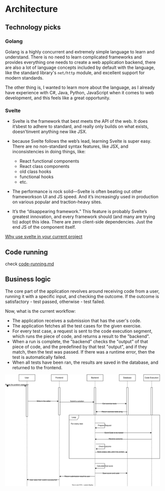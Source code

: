 # Architecture

## Technology picks

### Golang

Golang is a highly concurrent and extremely simple language to learn and understand.
There is no need to learn complicated frameworks and provides everything one
needs to create a web application backend, there are also a lot of language
concepts included by default with the language, like the standard library's
`net/http` module, and excellent support for modern standards.

The other thing is, I wanted to learn more about the language, as I already have
experience with C#, Java, Python, JavaScript when it comes to web development,
and this feels like a great opportunity.

### Svelte

- Svelte is the framework that best meets the API of the web. It does it’sbest
to adhere to standard, and really only builds on what exists, doesn’tinvent
anything new like JSX.

- because Svelte follows the web’s lead, learning Svelte is
  super easy. There are no non-standard syntax features, like JSX, and
  inconsistencies in doing things, like:
  - React functional components
  - React class components
  - old class hooks
  - functional hooks
  - etc.

- The performance is rock solid—Svelte is often beating out other frameworkson
  UI and JS speed. And it’s increasingly used in production on various
  popular and traction-heavy sites.

- It’s the “disappearing framework.” This feature is probably Svelte’s greatest
  innovation, and every framework should (and many are trying to) adopt this
  idea. There are zero client-side dependencies. Just the end JS of the
  component itself.

[Why use svelte in your current project](https://medium.com/@arxpoetica/top-5-reasons-you-should-use-svelte-on-your-current-project-right-now-e2f6835e904f)

## Code running

check [code-running.md](code-running.md)

## Business logic

The core part of the application revolves around receiving code from a user,
running it with a specific input, and checking the outcome. If the outcome is
satisfactory - test passed, otherwise - test failed.

Now, what is the current workflow:

- The application receives a submission that has the user's code.
- The application fetches all the test cases for the given exercise.
- For every test case, a request is sent to the code execution segment, which
  runs the piece of code, and returns a result to the "backend".
- When a run is complete, the "backend" checks the "output" of that piece of
  code, and the predefined by that test "output", and if they match, then the
  test was passed. If there was a runtime error, then the test is automatically
  failed.
- When all tests have been ran, the results are saved in the database, and
  returned to the frontend.

<!-- <img src="./diagram.svg" /> -->
![Basic flow of submit solution](./diagram.svg "Basic flow of submit solution")
